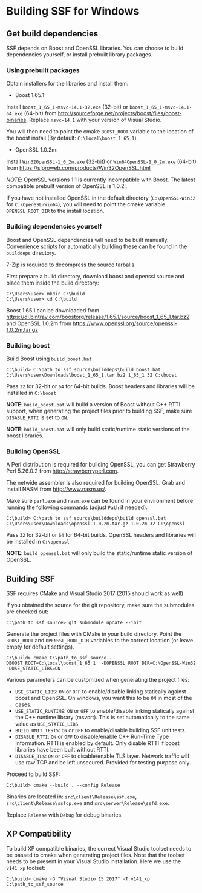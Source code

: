 Building SSF for Windows
========================

Get build dependencies
----------------------

SSF depends on Boost and OpenSSL libraries. You can choose to build
dependencies yourself, or install prebuilt library packages.

### Using prebuilt packages

Obtain installers for the libraries and install them:

* Boost 1.65.1:

Install `boost_1_65_1-msvc-14.1-32.exe` (32-bit) or
`boost_1_65_1-msvc-14.1-64.exe` (64-bit) from
http://sourceforge.net/projects/boost/files/boost-binaries.
Replace `msvc-14.1` with your version of Visual Studio.

You will then need to point the cmake `BOOST_ROOT` variable to the location
of the boost install (By default: `C:\local\boost_1_65_1`).

* OpenSSL 1.0.2m:

Install `Win32OpenSSL-1_0_2m.exe` (32-bit) or `Win64OpenSSL-1_0_2m.exe` (64-bit)
from https://slproweb.com/products/Win32OpenSSL.html

*NOTE*: OpenSSL versions 1.1 is currently incompatible with Boost.
The latest compatible prebuilt version of OpenSSL is 1.0.2l.

If you have not installed OpenSSL in the default directory (`C:\OpenSSL-Win32`
for `C:\OpenSSL-Win64`), you will need to point the cmake variable
`OPENSSL_ROOT_DIR` to the install location.

### Building dependencies yourself

Boost and OpenSSL dependencies will need to be built manually. Convenience
scripts for automatically building these can be found in the `builddeps`
directory.

7-Zip is required to decompress the source tarballs.

First prepare a build directory, download boost and openssl source and place
them inside the build directory:

```
C:\Users\user> mkdir C:\build
C:\Users\user> cd C:\build
```

Boost 1.65.1 can be downloaded from https://dl.bintray.com/boostorg/release/1.65.1/source/boost_1_65_1.tar.bz2
and OpenSSL 1.0.2m from https://www.openssl.org/source/openssl-1.0.2m.tar.gz

### Building boost

Build Boost using `build_boost.bat`

```
C:\build> C:\path_to_ssf_source\builddeps\build_boost.bat C:\Users\user\Downloads\boost_1_65_1.tar.bz2 1_65_1 32 C:\boost
```

Pass `32` for 32-bit or `64` for 64-bit builds. Boost headers and
libraries will be installed in `C:\boost`

**NOTE**: `build_boost.bat` will build a version of Boost without C++ RTTI
support, when generating the project files prior to building SSF, make sure
`DISABLE_RTTI` is set to `ON`.

**NOTE**: `build_boost.bat` will only build static/runtime static versions of
the boost libraries.

### Building OpenSSL

A Perl distribution is required for building OpenSSL, you can get
Strawberry Perl 5.26.0.2 from http://strawberryperl.com.

The netwide assembler is also required for building OpenSSL. Grab and
install NASM from http://www.nasm.us/.

Make sure `perl.exe` and `nasm.exe` can be found in your environment before
running the following commands (adjust `Path` if needed).

```
C:\build> C:\path_to_ssf_source\builddeps\build_openssl.bat C:\Users\user\Downloads\openssl-1.0.2m.tar.gz 1.0.2m 32 C:\openssl
```

Pass `32` for 32-bit or `64` for 64-bit builds. OpenSSL headers and
libraries will be installed in `C:\openssl`

**NOTE**: `build_openssl.bat` will only build the static/runtime static version
of OpenSSL.

Building SSF
------------

SSF requires CMake and Visual Studio 2017 (2015 should work as well)

If you obtained the source for the git repository, make sure the submodules
are checked out:

```
C:\path_to_ssf_source> git submodule update --init
```

Generate the project files with CMake in your build directory. Point the
`BOOST_ROOT` and `OPENSSL_ROOT_DIR` variables to the correct location
(or leave empty for default settings).

```
C:\build> cmake C:\path_to_ssf_source -DBOOST_ROOT=C:\local\boost_1_65_1  -DOPENSSL_ROOT_DIR=C:\OpenSSL-Win32 -DUSE_STATIC_LIBS=ON
```

Various parameters can be customized when generating the project files:

* `USE_STATIC_LIBS`: `ON` or `OFF` to enable/disable linking statically against
boost and OpenSSL. On windows, you want this to be `ON` in most of the cases.
* `USE_STATIC_RUNTIME`: `ON` or `OFF` to enable/disable linking statically
against the C++ runtime library (msvcrt). This is set automatically to the same
value as `USE_STATIC_LIBS`.
* `BUILD_UNIT_TESTS`: `ON` or `OFF` to enable/disable building SSF unit tests.
* `DISABLE_RTTI`: `ON` or `OFF` to disable/enable C++ Run-Time Type Information.
RTTI is enabled by default. Only disable RTTI if boost libraries have been built
without RTTI.
* `DISABLE_TLS`: `ON` or `OFF` to disable/enable TLS layer. Network traffic will
use raw TCP and be left unsecured. Provided for testing purpose only.

Proceed to build SSF:

```
C:\build> cmake --build . --config Release
```

Binaries are located in: `src\client\Release\ssf.exe`, `src\client\Release\ssfcp.exe`
and `src\server\Release\ssfd.exe`.

Replace `Release` with `Debug` for debug binaries.

XP Compatibility
----------------

To build XP compatible binaries, the correct Visual Studio toolset needs to be
passed to cmake when generating project files. Note that the toolset needs
to be present in your Visual Studio installation. Here we use the `v141_xp`
toolset:

```
C:\build> cmake -G "Visual Studio 15 2017" -T v141_xp C:\path_to_ssf_source
```
